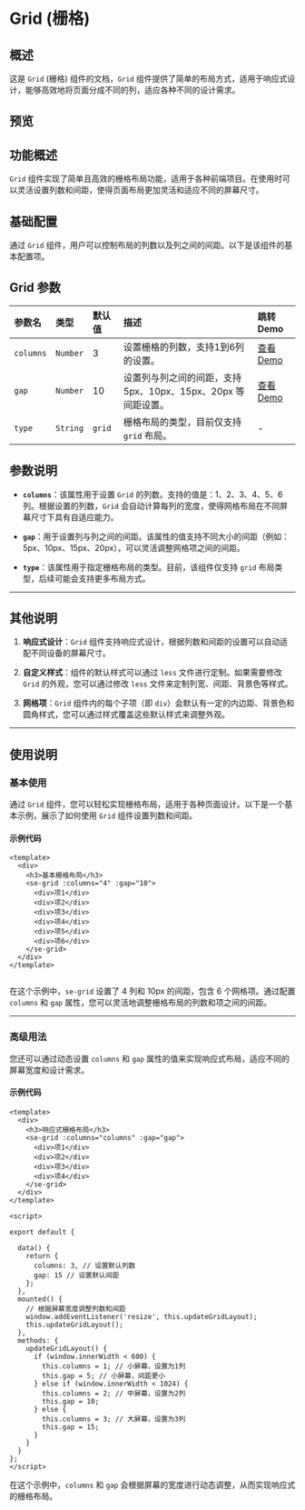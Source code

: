 
# Grid (栅格)
## 概述

这是 `Grid` (栅格) 组件的文档，`Grid` 组件提供了简单的布局方式，适用于响应式设计，能够高效地将页面分成不同的列，适应各种不同的设计需求。

## 预览

<preview path="../../demos/grid/grid.vue" title="基本使用" description="通过 Grid 组件轻松实现栅格布局，支持设置列数和间距。"></preview>

## 功能概述

`Grid` 组件实现了简单且高效的栅格布局功能，适用于各种前端项目。在使用时可以灵活设置列数和间距，使得页面布局更加灵活和适应不同的屏幕尺寸。

## 基础配置

通过 `Grid` 组件，用户可以控制布局的列数以及列之间的间距。以下是该组件的基本配置项。

## Grid 参数

| 参数名      | 类型                       | 默认值 | 描述                                                                                | 跳转 Demo                                 |
| :---------- | :------------------------- | :----- | :---------------------------------------------------------------------------------- | :---------------------------------------- |
| `columns`   | `Number`                   | 3      | 设置栅格的列数，支持1到6列的设置。                                                     | [查看 Demo](../../demos/grid/grid.vue)   |
| `gap`       | `Number`                   | 10     | 设置列与列之间的间距，支持 5px、10px、15px、20px 等间距设置。                          | [查看 Demo](../../demos/grid/grid.vue)   |
| `type`      | `String`                   | `grid` | 栅格布局的类型，目前仅支持 `grid` 布局。                                               | -                                        |

## 参数说明

- **`columns`**：该属性用于设置 `Grid` 的列数。支持的值是：1、2、3、4、5、6 列。根据设置的列数，`Grid` 会自动计算每列的宽度，使得网格布局在不同屏幕尺寸下具有自适应能力。

- **`gap`**：用于设置列与列之间的间距。该属性的值支持不同大小的间距（例如：5px、10px、15px、20px），可以灵活调整网格项之间的间距。

- **`type`**：该属性用于指定栅格布局的类型。目前，该组件仅支持 `grid` 布局类型，后续可能会支持更多布局方式。

---

## 其他说明

1. **响应式设计**：`Grid` 组件支持响应式设计，根据列数和间距的设置可以自动适配不同设备的屏幕尺寸。

2. **自定义样式**：组件的默认样式可以通过 `less` 文件进行定制。如果需要修改 `Grid` 的外观，您可以通过修改 `less` 文件来定制列宽、间距、背景色等样式。

3. **网格项**：`Grid` 组件内的每个子项（即 `div`）会默认有一定的内边距、背景色和圆角样式，您可以通过样式覆盖这些默认样式来调整外观。

---

## 使用说明

### 基本使用

通过 `Grid` 组件，您可以轻松实现栅格布局，适用于各种页面设计。以下是一个基本示例，展示了如何使用 `Grid` 组件设置列数和间距。

#### 示例代码

```vue
<template>
  <div>
    <h3>基本栅格布局</h3>
    <se-grid :columns="4" :gap="10">
      <div>项1</div>
      <div>项2</div>
      <div>项3</div>
      <div>项4</div>
      <div>项5</div>
      <div>项6</div>
    </se-grid>
  </div>
</template>


```

在这个示例中，`se-grid` 设置了 4 列和 10px 的间距，包含 6 个网格项。通过配置 `columns` 和 `gap` 属性，您可以灵活地调整栅格布局的列数和项之间的间距。

---

### 高级用法

您还可以通过动态设置 `columns` 和 `gap` 属性的值来实现响应式布局，适应不同的屏幕宽度和设计需求。

#### 示例代码

```vue
<template>
  <div>
    <h3>响应式栅格布局</h3>
    <se-grid :columns="columns" :gap="gap">
      <div>项1</div>
      <div>项2</div>
      <div>项3</div>
      <div>项4</div>
    </se-grid>
  </div>
</template>

<script>

export default {

  data() {
    return {
      columns: 3, // 设置默认列数
      gap: 15 // 设置默认间距
    };
  },
  mounted() {
    // 根据屏幕宽度调整列数和间距
    window.addEventListener('resize', this.updateGridLayout);
    this.updateGridLayout();
  },
  methods: {
    updateGridLayout() {
      if (window.innerWidth < 600) {
        this.columns = 1; // 小屏幕，设置为1列
        this.gap = 5; // 小屏幕，间距更小
      } else if (window.innerWidth < 1024) {
        this.columns = 2; // 中屏幕，设置为2列
        this.gap = 10;
      } else {
        this.columns = 3; // 大屏幕，设置为3列
        this.gap = 15;
      }
    }
  }
};
</script>
```

在这个示例中，`columns` 和 `gap` 会根据屏幕的宽度进行动态调整，从而实现响应式的栅格布局。

